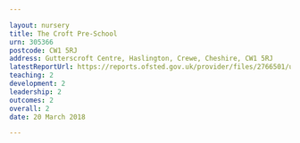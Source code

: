 ```yaml
---

layout: nursery
title: The Croft Pre-School
urn: 305366
postcode: CW1 5RJ
address: Gutterscroft Centre, Haslington, Crewe, Cheshire, CW1 5RJ
latestReportUrl: https://reports.ofsted.gov.uk/provider/files/2766501/urn/305366.pdf
teaching: 2
development: 2
leadership: 2
outcomes: 2
overall: 2
date: 20 March 2018

---
```

